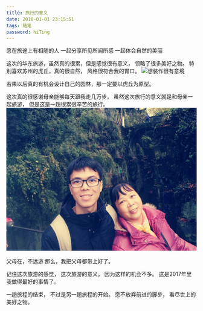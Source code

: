 ```yaml
---
title: 旅行的意义
date: 2018-01-01 23:15:51
tags: 随笔
password: hiTing
---
```


愿在旅途上有相随的人
一起分享所见所闻所感
一起体会自然的美丽
<!-- more -->

这次的华东旅游，虽然真的很累，但是感觉很有意义，
领略了很多美好之物。
特别喜欢苏州的虎丘，真的很自然，
风格很符合我的胃口。
![想装作很有意境](/img/essay/IMG_20171229_145933.jpg "落寞的样子")

若果以后真的有机会设计自己的园林，那一定要以虎丘为原型。

这次真的很感谢母亲能够每天跟我走几万步，
虽然这次旅行的意义就是和母亲一起旅游，
但是这是一趟很累很辛苦的旅行。
![这张真的很美好](/img/essay/IMG_20171229_133538.jpg "美好之物")


父母在，不远游
那么，我把父母都带上好了。

记住这次旅游的感觉，
这次旅游的意义。
因为这样的机会不多。
这是2017年里我做得最好的事情了。

一趟旅程的结束，
不过是另一趟旅程的开始。
愿不放弃前进的脚步，
看尽世上的美好之物。